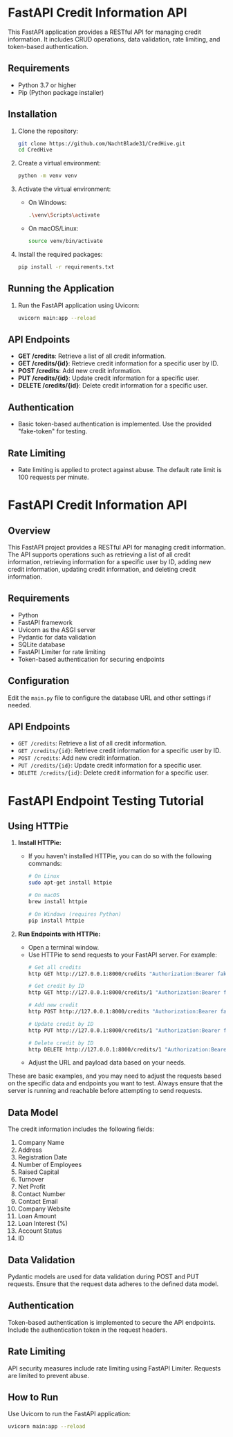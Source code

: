 # FastAPI Credit Information API

This FastAPI application provides a RESTful API for managing credit information. It includes CRUD operations, data validation, rate limiting, and token-based authentication.

## Requirements

- Python 3.7 or higher
- Pip (Python package installer)

## Installation

1. Clone the repository:

    ```bash
    git clone https://github.com/NachtBlade31/CredHive.git
    cd CredHive
    ```

2. Create a virtual environment:

    ```bash
    python -m venv venv
    ```

3. Activate the virtual environment:

    - On Windows:

        ```bash
        .\venv\Scripts\activate
        ```

    - On macOS/Linux:

        ```bash
        source venv/bin/activate
        ```

4. Install the required packages:

    ```bash
    pip install -r requirements.txt
    ```

## Running the Application

1. Run the FastAPI application using Uvicorn:

    ```bash
    uvicorn main:app --reload
    ```


## API Endpoints

- **GET /credits**: Retrieve a list of all credit information.
- **GET /credits/{id}**: Retrieve credit information for a specific user by ID.
- **POST /credits**: Add new credit information.
- **PUT /credits/{id}**: Update credit information for a specific user.
- **DELETE /credits/{id}**: Delete credit information for a specific user.

## Authentication

- Basic token-based authentication is implemented. Use the provided "fake-token" for testing.

## Rate Limiting

- Rate limiting is applied to protect against abuse. The default rate limit is 100 requests per minute.

# FastAPI Credit Information API

## Overview

This FastAPI project provides a RESTful API for managing credit information. The API supports operations such as retrieving a list of all credit information, retrieving information for a specific user by ID, adding new credit information, updating credit information, and deleting credit information.

## Requirements

- Python
- FastAPI framework
- Uvicorn as the ASGI server
- Pydantic for data validation
- SQLite database
- FastAPI Limiter for rate limiting
- Token-based authentication for securing endpoints

## Configuration

Edit the `main.py` file to configure the database URL and other settings if needed.

## API Endpoints

- `GET /credits`: Retrieve a list of all credit information.
- `GET /credits/{id}`: Retrieve credit information for a specific user by ID.
- `POST /credits`: Add new credit information.
- `PUT /credits/{id}`: Update credit information for a specific user.
- `DELETE /credits/{id}`: Delete credit information for a specific user.

# FastAPI Endpoint Testing Tutorial

## Using HTTPie

1. **Install HTTPie:**
   - If you haven't installed HTTPie, you can do so with the following commands:
     ```bash
     # On Linux
     sudo apt-get install httpie

     # On macOS
     brew install httpie

     # On Windows (requires Python)
     pip install httpie
     ```

2. **Run Endpoints with HTTPie:**
   - Open a terminal window.
   - Use HTTPie to send requests to your FastAPI server. For example:
     ```bash
     # Get all credits
     http GET http://127.0.0.1:8000/credits "Authorization:Bearer fake-token"

     # Get credit by ID
     http GET http://127.0.0.1:8000/credits/1 "Authorization:Bearer fake-token"

     # Add new credit
     http POST http://127.0.0.1:8000/credits "Authorization:Bearer fake-token" id=999 company_name="New Company" address="New Address" registration_date="2022-01-01" number_of_employees:=100 raised_capital:=1000000.0 turnover:=500000.0 net_profit:=200000.0 contact_number="1234567890" contact_email="new@example.com" company_website="http://www.newcompany.com" loan_amount:=500000.0 loan_interest:=5.0 account_status:=true

     # Update credit by ID
     http PUT http://127.0.0.1:8000/credits/1 "Authorization:Bearer fake-token" company_name="Updated Company" number_of_employees:=150 raised_capital:=1200000.0

     # Delete credit by ID
     http DELETE http://127.0.0.1:8000/credits/1 "Authorization:Bearer fake-token"
     ```
   - Adjust the URL and payload data based on your needs.

These are basic examples, and you may need to adjust the requests based on the specific data and endpoints you want to test. Always ensure that the server is running and reachable before attempting to send requests.

## Data Model

The credit information includes the following fields:

1. Company Name
2. Address
3. Registration Date
4. Number of Employees
5. Raised Capital
6. Turnover
7. Net Profit
8. Contact Number
9. Contact Email
10. Company Website
11. Loan Amount
12. Loan Interest (%)
13. Account Status
14. ID

## Data Validation

Pydantic models are used for data validation during POST and PUT requests. Ensure that the request data adheres to the defined data model.

## Authentication

Token-based authentication is implemented to secure the API endpoints. Include the authentication token in the request headers.

## Rate Limiting

API security measures include rate limiting using FastAPI Limiter. Requests are limited to prevent abuse.

## How to Run

Use Uvicorn to run the FastAPI application:

```bash
uvicorn main:app --reload
